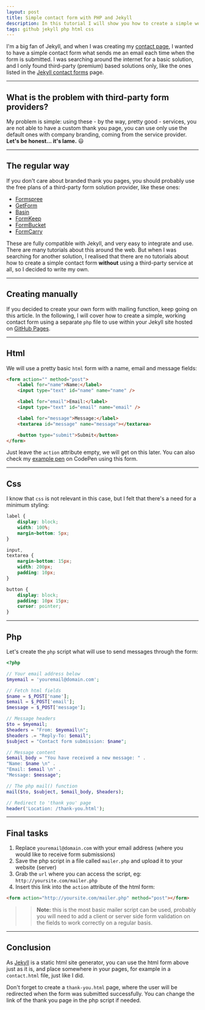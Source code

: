 ```yaml
---
layout: post
title: Simple contact form with PHP and Jekyll
description: In this tutorial I will show you how to create a simple working contact form with pure Jekyll and PHP for free, without using a third-party service.
tags: github jekyll php html css
---
```


I'm a big fan of Jekyll, and when I was creating my [contact page](https://eriktailor.github.io/contact.html), I wanted to have a simple contact form what sends me an email each time when the form is submitted. I was searching around the internet for a basic solution, and I only found third-party (premium) based solutions only, like the ones listed in the [Jekyll contact forms](https://jekyllthemes.io/resources/jekyll-contact-forms) page.

---

## What is the problem with third-party form providers?

My problem is simple: using these - by the way, pretty good - services, you are not able to have a custom thank you page, you can use only use the default ones with company branding, coming from the service provider. **Let's be honest... it's lame.** 😃

---

## The regular way

If you don't care about branded thank you pages, you should probably use the free plans of a third-party form solution provider, like these ones:

-   [Formspree](https://formspree.io/create/jekyllthemes)
-   [GetForm](https://getform.io/)
-   [Basin](https://usebasin.com/)
-   [FormKeep](https://formkeep.com/)
-   [FormBucket](https://www.formbucket.com/)
-   [FormCarry](https://formcarry.com/)

These are fully compatible with Jekyll, and very easy to integrate and use. There are many tutorials about this around the web. But when I was searching for another solution, I realised that there are no tutorials about how to create a simple contact form **without** using a third-party service at all, so I decided to write my own.

---

## Creating manually

If you decided to create your own form with mailing function, keep going on this article. In the following, I will cover how to create a simple, working contact form using a separate `php` file to use within your Jekyll site hosted on [GitHub Pages](https://pages.github.com/).

---

## Html

We will use a pretty basic `html` form with a name, email and message fields:

```html
<form action="" method="post">
    <label for="name">Name:</label>
    <input type="text" id="name" name="name" />

    <label for="email">Email:</label>
    <input type="text" id="email" name="email" />

    <label for="message">Message:</label>
    <textarea id="message" name="message"></textarea>

    <button type="submit">Submit</button>
</form>
```

Just leave the `action` attribute empty, we will get on this later. You can also check my [example pen](https://codepen.io/eriktailor/pen/xxpWLRd) on CodePen using this form.

---

## Css

I know that `css` is not relevant in this case, but I felt that there's a need for a minimum styling:

```css
label {
    display: block;
    width: 100%;
    margin-bottom: 5px;
}

input,
textarea {
    margin-bottom: 15px;
    width: 200px;
    padding: 10px;
}

button {
    display: block;
    padding: 10px 15px;
    cursor: pointer;
}
```

---

## Php

Let's create the `php` script what will use to send messages through the form:

```php
<?php

// Your email address below
$myemail = 'youremail@domain.com';

// Fetch html fields
$name = $_POST['name'];
$email = $_POST['email'];
$message = $_POST['message'];

// Message headers
$to = $myemail;
$headers = "From: $myemail\n";
$headers .= "Reply-To: $email";
$subject = "Contact form submission: $name";

// Message content
$email_body = "You have received a new message: " .
"Name: $name \n" .
"Email: $email \n" .
"Message: $message";

// The php mail() function
mail($to, $subject, $email_body, $headers);

// Redirect to 'thank you' page
header('Location: /thank-you.html');
```

---

## Final tasks

1. Replace `youremail@domain.com` with your email address (where you would like to receive form submissions)
2. Save the php script in a file called `mailer.php` and upload it to your website (server)
3. Grab the `url` where you can access the script, eg: `http://yoursite.com/mailer.php`
4. Insert this link into the `action` attribute of the html form:

```html
<form action="http://yoursite.com/mailer.php" method="post"></form>
```

> > **Note:** this is the most basic mailer script can be used, probably you will need to add a client or server side form validation on the fields to work correctly on a regular basis.

---

## Conclusion

As [Jekyll](https://jekyllrb.com/) is a static html site generator, you can use the html form above just as it is, and place somewhere in your pages, for example in a `contact.html` file, just like I did.

Don't forget to create a `thank-you.html` page, where the user will be redirected when the form was submitted successfully. You can change the link of the thank you page in the php script if needed.
